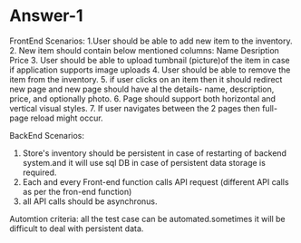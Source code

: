 # Answer-1
FrontEnd Scenarios:
1.User should be able to add new item to the inventory.
2. New item should contain below mentioned columns:
Name
Desription
Price
3. User should be able to upload tumbnail (picture)of the item in case if application supports image uploads
4. User should be able to remove the item from the inventory.
5. if user clicks on an item then it should redirect new page and new page should have al the details- name, description, price, and optionally photo.
6. Page should support both horizontal and vertical visual styles.
7. If user navigates between the 2 pages then full-page reload might occur.

BackEnd Scenarios:
1. Store's inventory should be persistent in case of restarting  of backend system.and it will use sql DB in case of persistent data storage is required.
2. Each and every Front-end function calls API request (different API calls as per the fron-end function)
3. all API calls should be asynchronus.

Automtion criteria:
all the test case can be automated.sometimes it will be difficult to deal with persistent data.
